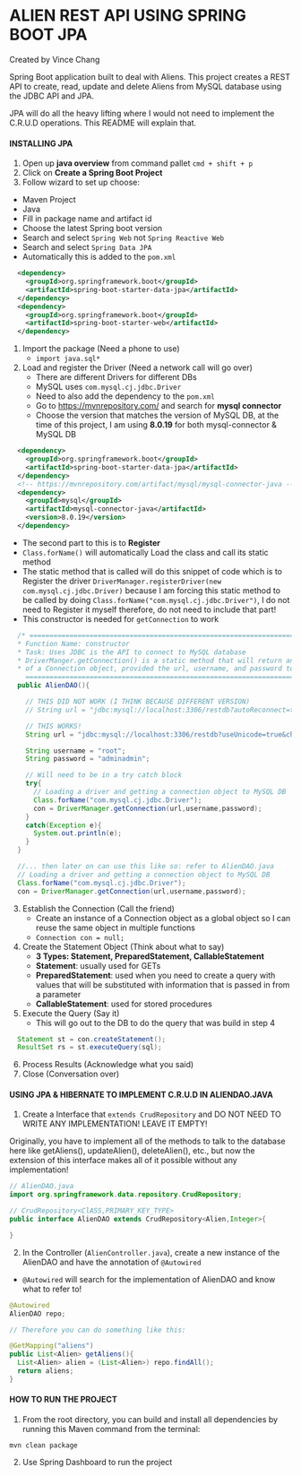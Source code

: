 # ALIEN REST API USING SPRING BOOT JPA

Created by Vince Chang </br>

Spring Boot application built to deal with Aliens. This project creates a REST
API to create, read, update and delete Aliens from MySQL database using the
JDBC API and JPA.

JPA will do all the heavy lifting where I would not need to implement the
C.R.U.D operations. This README will explain that.

#### INSTALLING JPA

1. Open up **java overview** from command pallet `cmd + shift + p`
2. Click on **Create a Spring Boot Project**
3. Follow wizard to set up choose:

- Maven Project
- Java
- Fill in package name and artifact id
- Choose the latest Spring boot version
- Search and select `Spring Web` not `Spring Reactive Web`
- Search and select `Spring Data JPA`
- Automatically this is added to the `pom.xml`

```xml
  <dependency>
    <groupId>org.springframework.boot</groupId>
    <artifactId>spring-boot-starter-data-jpa</artifactId>
  </dependency>
  <dependency>
    <groupId>org.springframework.boot</groupId>
    <artifactId>spring-boot-starter-web</artifactId>
  </dependency>
```

1. Import the package (Need a phone to use)
   - `import java.sql*`
2. Load and register the Driver (Need a network call will go over)
   - There are different Drivers for different DBs
   - MySQL uses `com.mysql.cj.jdbc.Driver`
   - Need to also add the dependency to the `pom.xml`
   - Go to https://mvnrepository.com/ and search for **mysql connector**
   - Choose the version that matches the version of MySQL DB, at the time
     of this project, I am using **8.0.19** for both mysql-connector & MySQL DB

```xml
  <dependency>
    <groupId>org.springframework.boot</groupId>
    <artifactId>spring-boot-starter-data-jpa</artifactId>
  </dependency>
  <!-- https://mvnrepository.com/artifact/mysql/mysql-connector-java -->
  <dependency>
    <groupId>mysql</groupId>
    <artifactId>mysql-connector-java</artifactId>
    <version>8.0.19</version>
  </dependency>
```

- The second part to this is to **Register**
- `Class.forName()` will automatically Load the class and call its static method
- The static method that is called will do this snippet of code which is to
  Register the driver `DriverManager.registerDriver(new com.mysql.cj.jdbc.Driver)`
  because I am forcing this static method to be called by doing
  `Class.forName("com.mysql.cj.jdbc.Driver")`, I do not need to Register it
  myself therefore, do not need to include that part!
- This constructor is needed for `getConnection` to work

```java
  /* =========================================================================
  * Function Name: constructor
  * Task: Uses JDBC is the API to connect to MySQL database
  * DriverManger.getConnection() is a static method that will return an instance
  * of a Connection object, provided the url, username, and password to the DB
    ========================================================================= */
  public AlienDAO(){

    // THIS DID NOT WORK (I THINK BECAUSE DIFFERENT VERSION)
    // String url = "jdbc:mysql://localhost:3306/restdb?autoReconnect=true&useSSL=false";

    // THIS WORKS!
    String url = "jdbc:mysql://localhost:3306/restdb?useUnicode=true&characterEncoding=UTF-8&zeroDateTimeBehavior=CONVERT_TO_NULL&serverTimezone=GMT";

    String username = "root";
    String password = "adminadmin";

    // Will need to be in a try catch block
    try{
      // Loading a driver and getting a connection object to MySQL DB
      Class.forName("com.mysql.cj.jdbc.Driver");
      con = DriverManager.getConnection(url,username,password);
    }
    catch(Exception e){
      System.out.println(e);
    }
  }

  //... then later on can use this like so: refer to AlienDAO.java
  // Loading a driver and getting a connection object to MySQL DB
  Class.forName("com.mysql.cj.jdbc.Driver");
  con = DriverManager.getConnection(url,username,password);
```

3. Establish the Connection (Call the friend)
   - Create an instance of a Connection object as a global object so I can
     reuse the same object in multiple functions
   - `Connection con = null;`
4. Create the Statement Object (Think about what to say)
   - **3 Types: Statement, PreparedStatement, CallableStatement**
   - **Statement**: usually used for GETs
   - **PreparedStatement**: used when you need to create a query with values
     that will be substituted with information that is passed in from a
     parameter
   - **CallableStatement**: used for stored procedures
5. Execute the Query (Say it)
   - This will go out to the DB to do the query that was build in step 4

```java
  Statement st = con.createStatement();
  ResultSet rs = st.executeQuery(sql);
```

6. Process Results (Acknowledge what you said)
7. Close (Conversation over)

#### USING JPA & HIBERNATE TO IMPLEMENT C.R.U.D IN ALIENDAO.JAVA

1. Create a Interface that `extends CrudRepository` and DO NOT NEED TO WRITE ANY
   IMPLEMENTATION! LEAVE IT EMPTY!

Originally, you have to implement all of the methods to talk to the database
here like getAliens(), updateAlien(), deleteAlien(), etc., but now the
extension of this interface makes all of it possible without any implementation!

```java
// AlienDAO.java
import org.springframework.data.repository.CrudRepository;

// CrudRepository<ClASS,PRIMARY_KEY_TYPE>
public interface AlienDAO extends CrudRepository<Alien,Integer>{

}
```

2. In the Controller (`AlienController.java`), create a new instance of the
   AlienDAO and have the annotation of `@Autowired`

- `@Autowired` will search for the implementation of AlienDAO and know what to
  refer to!

```java
@Autowired
AlienDAO repo;

// Therefore you can do something like this:

@GetMapping("aliens")
public List<Alien> getAliens(){
  List<Alien> alien = (List<Alien>) repo.findAll();
  return aliens;
}
```

#### HOW TO RUN THE PROJECT

1. From the root directory, you can build and install all dependencies by
   running this Maven command from the terminal:

`mvn clean package`

2. Use Spring Dashboard to run the project
